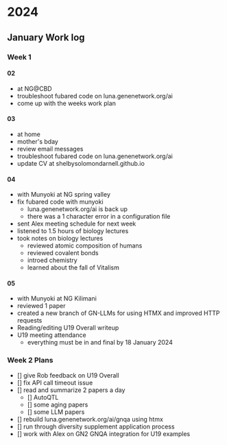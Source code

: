 # 2024 
## January Work log

### Week 1

#### 02
+ at NG@CBD
+ troubleshoot fubared code on luna.genenetwork.org/ai
+ come up with the weeks work plan

#### 03
+ at home
+ mother's bday
+ review email messages
+ troubleshoot fubared code on luna.genenetwork.org/ai
+ update CV at shelbysolomondarnell.github.io

#### 04
+ with Munyoki at NG spring valley
+ fix fubared code with munyoki
    + luna.genenetwork.org/ai is back up
    + there was a 1 character error in a configuration file
+ sent Alex meeting schedule for next week
+ listened to 1.5 hours of biology lectures
+ took notes on biology lectures
    + reviewed atomic composition of humans
    + reviewed covalent bonds
    + introed chemistry
    + learned about the fall of Vitalism

#### 05
+ with Munyoki at NG Kilimani
+ reviewed 1 paper
+ created a new branch of GN-LLMs for using HTMX and improved HTTP requests
+ Reading/editing U19 Overall writeup
+ U19 meeting attendance
    + everything must be in and final by 18 January 2024



### Week 2 Plans

+ [] give Rob feedback on U19 Overall
+ [] fix API call timeout issue
+ [] read and summarize 2 papers a day
    + [] AutoQTL
    + [] some aging papers
    + [] some LLM papers
+ [] rebuild luna.genenetwork.org/ai/gnqa using htmx
+ [] run through diversity supplement application process
+ [] work with Alex on GN2 GNQA integration for U19 examples